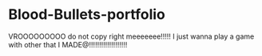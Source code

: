 # Blood-Bullets-portfolio
VROOOOOOOOO do not copy right meeeeeee!!!!! I just wanna play a game with other that I MADE@!!!!!!!!!!!!!!!!!!!
